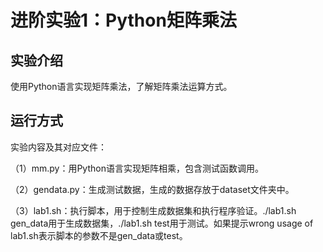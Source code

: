 # 进阶实验1：Python矩阵乘法

## 实验介绍

使用Python语言实现矩阵乘法，了解矩阵乘法运算方式。

## 运行方式

实验内容及其对应文件：

（1）mm.py：用Python语言实现矩阵相乘，包含测试函数调用。

（2）gendata.py：生成测试数据，生成的数据存放于dataset文件夹中。

（3）lab1.sh：执行脚本，用于控制生成数据集和执行程序验证。./lab1.sh gen_data用于生成数据集，./lab1.sh test用于测试。如果提示wrong usage of lab1.sh表示脚本的参数不是gen_data或test。

